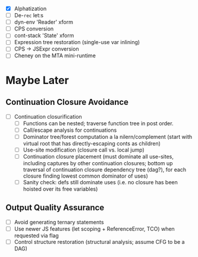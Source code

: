 - [x] Alphatization
- [ ] De-`rec` let:s
- [ ] dyn-env 'Reader' xform
- [ ] CPS conversion
- [ ] cont-stack 'State' xform
- [ ] Expression tree restoration (single-use var inlining)
- [ ] CPS -> JSExpr conversion
- [ ] Cheney on the MTA mini-runtime

# Maybe Later

## Continuation Closure Avoidance

- [ ] Continuation closurification
    * [ ] Functions can be nested; traverse function tree in post order.
    * [ ] Call/escape analysis for continuations
    * [ ] Dominator tree/forest computation a la nilern/complement (start with virtual root
          that has directly-escaping conts as children)
    * [ ] Use-site modification (closure call vs. local jump)
    * [ ] Continuation closure placement (must dominate all use-sites, including
          captures by other continuation closures; bottom up traversal of continuation
          closure dependency tree (dag?), for each closure finding lowest common dominator
          of uses)
    * [ ] Sanity check: defs still dominate uses (i.e. no closure has been hoisted over its
          free variables)

## Output Quality Assurance

- [ ] Avoid generating ternary statements
- [ ] Use newer JS features (let scoping + ReferenceError, TCO) when requested via flag
- [ ] Control structure restoration (structural analysis; assume CFG to be a DAG)
